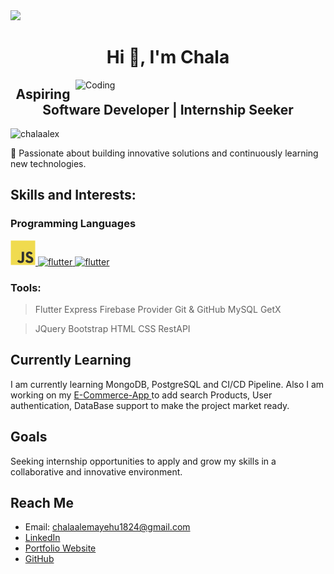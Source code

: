 <img src="https://camo.githubusercontent.com/069e3ef2850e722ccaef748bf8cdadafeed9fd4a9ee1436daebd7e820f4402a7/68747470733a2f2f666972656261736573746f726167652e676f6f676c65617069732e636f6d2f76302f622f666c6578692d636f64696e672e61707073706f742e636f6d2f6f2f64656d706769372d35323066386435662d363364342d343435332d383832322d6462633134396165323766382e6769663f616c743d6d6564696126746f6b656e3d39316330633762322d393363332d343032392d623031312d316138373033633537333064">
<h1 align="center">Hi 👋, I'm Chala</h1>
<img align="right" alt="Coding" width="400"src="https://camo.githubusercontent.com/5119ee303e5e49cdf23def653b737bede0da49a859a34714d62d9ab518afbbb2/68747470733a2f2f63646e2e6472696262626c652e636f6d2f75736572732f313136323037372f73637265656e73686f74732f333834383931342f70726f6772616d6d65722e676966"> </img>
<h2 align="center">Aspiring Software Developer | Internship Seeker</h2>

<p align="left"> <img src="https://komarev.com/ghpvc/?username=chalaalex&label=Profile%20views&color=0e75b6&style=flat" alt="chalaalex" /> </p>

🚀 Passionate about building innovative solutions and continuously learning new technologies.

<h2 align="left">Skills and Interests:</h2>
<h3 align="left">Programming Languages</h3>

<p align="left"> 
  <a href="https://developer.mozilla.org/en-US/docs/Web/JavaScript" target="_blank" rel="noreferrer"> <img src="https://raw.githubusercontent.com/devicons/devicon/master/icons/javascript/javascript-original.svg" alt="javascript" width="40" height="40"/> </a> 
  <a href="https://flutter.dev" target="_blank" rel="noreferrer"> <img src="https://upload.wikimedia.org/wikipedia/commons/1/18/ISO_C%2B%2B_Logo.svg" alt="flutter" width="40" height="40"/> </a>
  <a href="https://flutter.dev" target="_blank" rel="noreferrer"> <img src="https://upload.wikimedia.org/wikipedia/commons/7/7e/Dart-logo.png" alt="flutter" width="40" height="40"/> </a>
</p>

<h3 align="left">Tools:</h3>

<blockquote>
  <p> 
    Flutter  Express  Firebase  Provider   Git & GitHub   MySQL    GetX
  </p>
</blockquote>

<blockquote>
  <p> 
    JQuery   Bootstrap   HTML  CSS   RestAPI   
  </p>
</blockquote>

<h2 align="left">Currently Learning</h2>
I am currently learning MongoDB, PostgreSQL and CI/CD Pipeline. Also I am working on my <a href = "https://github.com/chalaAlex/flutter-E-Commerce-App"> E-Commerce-App </a> to add search Products, User authentication, DataBase support to make the project 
market ready.
 
<h2 align="left">Goals</h2>
Seeking internship opportunities to apply and grow my skills in a collaborative and innovative environment.

<h2 align="left">Reach Me</h2>

- Email: chalaalemayehu1824@gmail.com
- <a href = "https://www.linkedin.com/in/chala-alemayehu-bb44ab263/" target="_blank">LinkedIn</a>
- <a href = "https://clever-chebakia-691412.netlify.app/" target="_blank">Portfolio Website</a>
- <a href = "[github.com/chalaalex](https://github.com/chalaalex)" target="_blank">GitHub</a>

